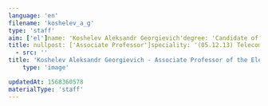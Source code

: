 ```yaml
---
language: 'en'
filename: 'koshelev_a_g'
type: 'staff'
aim: ['el']name: 'Koshelev Aleksandr Georgievich'degree: 'Candidate of Engineering Sciences'
title: nullpost: ['Associate Professor']speciality: '(05.12.13) Telecommunication systems, networks and devices'contacts: []avatar:
  - src: ''
title: 'Koshelev Aleksandr Georgievich - Associate Professor of the Electronics Department'
    type: 'image'

updatedAt: 1568360578
materialType: 'staff'
---
```


